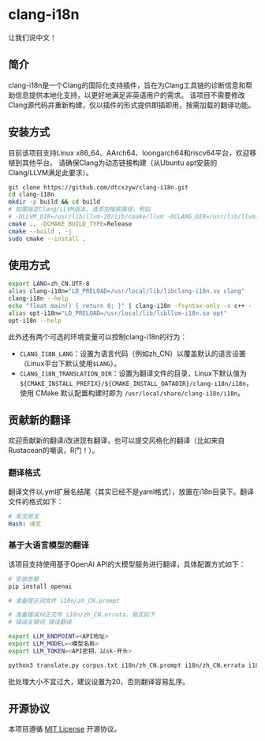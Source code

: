 # clang-i18n

让我们说中文！

## 简介

clang-i18n是一个Clang的国际化支持插件，旨在为Clang工具链的诊断信息和帮助信息提供本地化支持，以更好地满足非英语用户的需求。
该项目不需要修改Clang源代码并重新构建，仅以插件的形式提供即插即用，按需加载的翻译功能。

## 安装方式

目前该项目支持Linux x86_64、AArch64、loongarch64和riscv64平台，欢迎移植到其他平台。
请确保Clang为动态链接构建（从Ubuntu apt安装的Clang/LLVM满足此要求）。

```bash
git clone https://github.com/dtcxzyw/clang-i18n.git
cd clang-i18n
mkdir -p build && cd build
# 如需指定Clang/LLVM版本，请添加搜索路径，例如 
# -DLLVM_DIR=/usr/lib/llvm-20/lib/cmake/llvm -DCLANG_DIR=/usr/lib/llvm-20/lib/cmake/clang
cmake .. -DCMAKE_BUILD_TYPE=Release
cmake --build . -j
sudo cmake --install .
```

## 使用方式

```bash
export LANG=zh_CN.UTF-8
alias clang-i18n="LD_PRELOAD=/usr/local/lib/libclang-i18n.so clang"
clang-i18n --help
echo "float main() { return 0; }" | clang-i18n -fsyntax-only -x c++ -
alias opt-i18n="LD_PRELOAD=/usr/local/lib/libllvm-i18n.so opt"
opt-i18n --help
```

此外还有两个可选的环境变量可以控制clang-i18n的行为：
- `CLANG_I18N_LANG`：设置为语言代码（例如zh_CN）以覆盖默认的语言设置（Linux平台下默认使用`$LANG`）。
- `CLANG_I18N_TRANSLATION_DIR`：设置为翻译文件的目录，Linux下默认值为`${CMAKE_INSTALL_PREFIX}/${CMAKE_INSTALL_DATADIR}/clang-i18n/i18n`，使用 CMake 默认配置构建时即为 `/usr/local/share/clang-i18n/i18n`。

## 贡献新的翻译

欢迎贡献新的翻译/改进现有翻译，也可以提交风格化的翻译（比如来自Rustacean的嘲讽，R门！）。

### 翻译格式
翻译文件以.yml扩展名结尾（其实已经不是yaml格式），放置在i18n目录下。翻译文件的格式如下：

```yaml
# 英文原文
Hash: 译文
```

### 基于大语言模型的翻译
该项目支持使用基于OpenAI API的大模型服务进行翻译，具体配置方式如下：

```bash
# 安装依赖
pip install openai

# 准备提示词文件 i18n/zh_CN.prompt

# 准备错误纠正文件 i18n/zh_CN.errata，格式如下
# 错误关键词 错误翻译

export LLM_ENDPOINT=<API地址>
export LLM_MODEL=<模型名称>
export LLM_TOKEN=<API密钥，以sk-开头>

python3 translate.py corpus.txt i18n/zh_CN.prompt i18n/zh_CN.errata i18n/zh_CN.yml <批处理大小>
```

批处理大小不宜过大，建议设置为20，否则翻译容易乱序。

## 开源协议

本项目遵循 [MIT License](LICENSE) 开源协议。
